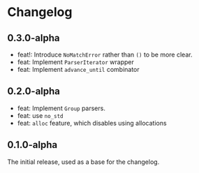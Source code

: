 # Changelog

## 0.3.0-alpha
- feat!: Introduce `NoMatchError` rather than `()` to be more clear.
- feat: Implement `ParserIterator` wrapper
- feat: Implement `advance_until` combinator

## 0.2.0-alpha
- feat: Implement `Group` parsers.
- feat: use `no_std`
- feat: `alloc` feature, which disables using allocations

## 0.1.0-alpha
The initial release, used as a base for the changelog.